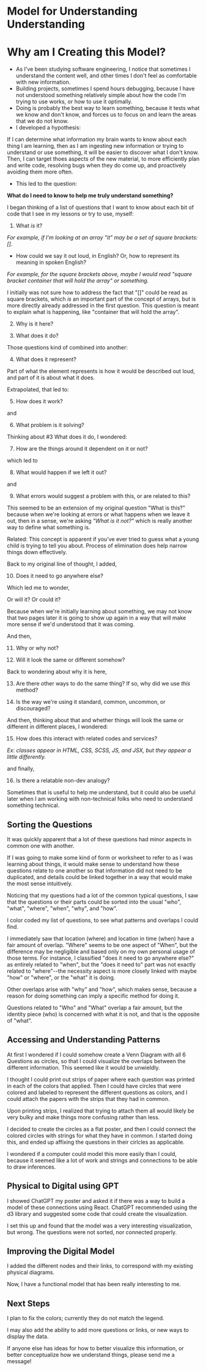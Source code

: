 # Model for Understanding Understanding

# Why am I Creating this Model?

- As I've been studying software engineering, I notice that sometimes I understand the content well, and other times I don't feel as comfortable with new information. 
- Building projects, sometimes I spend hours debugging, because I have not understood something relatively simple about how the code I'm trying to use works, or how to use it optimally.
- Doing is probably the best way to learn something, because it tests what we know and don't know, and forces us to focus on and learn the areas that we do not know.
- I developed a hypothesis: 

If I can determine what information my brain wants to know about each thing I am learning, then as I am ingesting new information or trying to understand or use something, it will be easier to discover what I don't know. Then, I can target thoes aspects of the new material, to more efficiently plan and write code, resolving bugs when they do come up, and proactively avoiding them more often.

- This led to the question: 

**What do I need to know to help me truly understand something?** 

I began thinking of a list of questions that I want to know about each bit of code that I see in my lessons or try to use, myself:

1. What _is_ it?

_For example, if I'm looking at an array "it" may be a set of square brackets: []._

-  How could we say it out loud, in English? Or, how to represent its meaning in spoken English?

_For example, for the square brackets above, maybe I would read "square bracket container that will hold the array" or something._ 

I initially was not sure how to address the fact that "[]" could be read as square brackets, which _is_ an important part of the concept of arrays, but is more directly already addressed in the first question. This question is meant to explain what is happening, like "container that will hold the array".

2. Why is it here?

3. What does it do?

Those questions kind of combined into another: 

4. What does it represent?

Part of what the element represents is how it would be described out loud, and part of it is about what it does.  

Extrapolated, that led to:

5. How does it work?

and 

6. What problem is it solving?

Thinking about #3 What does it do, I wondered:

7. How are the things around it dependent on it or not? 

which led to

8. What would happen if we left it out?

and 

9. What errors would suggest a problem with this, or are related to this?

This seemed to be an extension of my original question "What is this?" because when we're looking at errors or what happens when we leave it out, then in a sense, we're asking _"What is it not?"_ which is really another way to define what something is.

Related: This concept is apparent if you've ever tried to guess what a young child is trying to tell you about. Process of elimination does help narrow things down effectively.

Back to my original line of thought, I added,

10. Does it need to go anywhere else?

Which led me to wonder, 

Or will it? Or could it?

Because when we're initially learning about something, we may not know that two pages later it is going to show up again in a way that will make more sense if we'd understood that it was coming.

And then, 

11. Why or why not?

12. Will it look the same or different somehow? 

Back to wondering about why it is here, 

13. Are there other ways to do the same thing? If so, why did we use _this_ method?

14. Is the way we're using it standard, common, uncommon, or discouraged?

And then, thinking about that and whether things will look the same or different in different places, I wondered:

15. How does this interact with related codes and services?

_Ex: classes appear in HTML, CSS, SCSS, JS, and JSX, but they appear a little differently._

and finally, 

16. Is there a relatable non-dev analogy?

Sometimes that is useful to help me understand, but it could also be useful later when I am working with non-technical folks who need to understand something technical. 

## Sorting the Questions

It was quickly apparent that a lot of these questions had minor aspects in common one with another.

If I was going to make some kind of form or worksheet to refer to as I was learning about things, it would make sense to understand how these questions relate to one another so that information did not need to be duplicated, and details could be linked together in a way that would make the most sense intuitively.

Noticing that my questions had a lot of the common typical questions, I saw that the questions or their parts could be sorted into the usual "who", "what", "where", "when", "why", and "how".

I color coded my list of questions, to see what patterns and overlaps I could find. 

I immediately saw that location (where) and location in time (when) have a fair amount of overlap. "Where" seems to be one aspect of "When", but the difference may be negligible and based only on my own personal usage of those terms. For instance, I classified "does it need to go anywhere else?" as entirely related to "when", but the "does it need to" part was not exactly related to "where"--the necessity aspect is more closely linked with maybe "how" or "where", or the "what" it is doing.

Other overlaps arise with "why" and "how", which makes sense, because a reason for doing something can imply a specific method for doing it. 

Questions related to "Who" and "What" overlap a fair amount, but the identity piece (who) is concerned with what it is not, and that is the opposite of "what".

## Accessing and Understanding Patterns

At first I wondered if I could somehow create a Venn Diagram with all 6 Questions as circles, so that I could visualize the overlaps between the different information. This seemed like it would be unwieldly.

I thought I could print out strips of paper where each question was printed in each of the colors that applied. Then I could have circles that were colored and labeled to represent the different questions as colors, and I could attach the papers with the strips that they had in common. 

Upon printing strips, I realized that trying to attach them all would likely be very bulky and make things more confusing rather than less.

I decided to create the circles as a flat poster, and then I could connect the colored circles with strings for what they have in common. I started doing this, and ended up affixing the questions in their cirlcles as applicable.

I wondered if a computer could model this more easily than I could, because it seemed like a lot of work and strings and connections to be able to draw inferences. 

## Physical to Digital using GPT

I showed ChatGPT my poster and asked it if there was a way to build a model of these connections using React. ChatGPT recommended using the d3 library and suggested some code that could create the visualization.

I set this up and found that the model was a very interesting visualization, but wrong. The questions were not sorted, nor connected properly. 

## Improving the Digital Model

I added the different nodes and their links, to correspond with my existing physical diagrams. 

Now, I have a functional model that has been really interesting to me. 

## Next Steps

I plan to fix the colors; currently they do not match the legend. 

I may also add the ability to add more questions or links, or new ways to display the data. 

If anyone else has ideas for how to better visualize this information, or better conceptualize how we understand things, please send me a message!